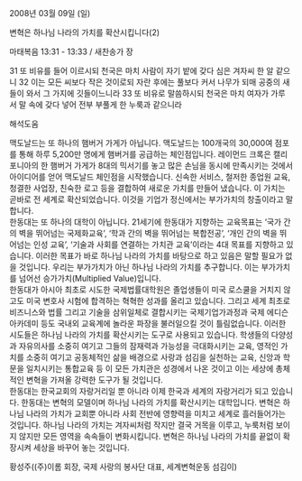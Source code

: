 2008년 03월 09일 (일)

변혁은 하나님 나라의 가치를 확산시킵니다(2)



마태복음 13:31 - 13:33 / 새찬송가  장

31 또 비유를 들어 이르시되 천국은 마치 사람이 자기 밭에 갖다 심은 겨자씨 한 알 같으니 32 이는 모든 씨보다 작은 것이로되 자란 후에는 풀보다 커서 나무가 되매 공중의 새들이 와서 그 가지에 깃들이느니라 33 또 비유로 말씀하시되 천국은 마치 여자가 가루 서 말 속에 갖다 넣어 전부 부풀게 한 누룩과 같으니라

해석도움





맥도날드는 또 하나의 햄버거 가게가 아닙니다. 맥도날드는 100개국의 30,000여 점포를 통해 하루 5,200만 명에게 햄버거를 공급하는 체인점입니다. 레이먼드 크록은 캘리포니아의 한 햄버거 가게가 8대의 믹서기를 놓고 많은 손님을 동시에 만족시키는 것에서 아이디어를 얻어 맥도날드 체인점을 시작했습니다. 신속한 서비스, 철저한 종업원 교육, 청결한 사업장, 친숙한 로고 등을 결합하여 새로운 가치를 만들어 냈습니다. 이 가치는 곧바로 전 세계로 확산되었습니다. 이것을 기업가 정신에서는 부가가치의 창출이라고 말합니다.   
한동대는 또 하나의 대학이 아닙니다. 21세기에 한동대가 지향하는 교육목표는 ‘국가 간의 벽을 뛰어넘는 국제화교육’, ‘학과 간의 벽을 뛰어넘는 복합전공’, ‘개인 간의 벽을 뛰어넘는 인성 교육’, ‘기술과 사회를 연결하는 가치관 교육’이라는 4대 목표를 지향하고 있습니다. 이러한 목표가 바로 하나님 나라의 가치를 바탕으로 하고 있음은 말할 필요가 없을 것입니다. 우리는 부가가치가 아닌 하나님 나라의 가치를 추구합니다. 이는 부가가치를 넘어선 승가가치(Multiplied Value)입니다.   
한동대가 아시아 최초로 시도한 국제법률대학원은 졸업생들이 미국 로스쿨을 거치지 않고도 미국 변호사 시험에 합격하는 혁혁한 성과를 올리고 있습니다. 그리고 세계 최초로 비즈니스와 법률 그리고 기술을 삼위일체로 결합시키는 국제기업가과정과 국제 에디슨 아카데미 등도 국내외 교육계에 놀라운 파장을 불러일으킬 것이 틀림없습니다. 
이러한 시도들은 하나님 나라의 가치를 확산시키는 도구로 사용되고 있습니다. 학생들의 다양성과 자유의사를 소중히 여기고 그들의 잠재력과 가능성을 극대화시키는 교육, 영적인 가치를 소중히 여기고 공동체적인 삶을 배경으로 사랑과 섬김을 실천하는 교육, 신앙과 학문을 일치시키는 통합교육 등 이 모든 가치관은 성경에서 나온 것이고 이는 세상에 총체적인 변혁을 가져올 강력한 도구가 될 것입니다.    
한동대는 한국교회의 자랑거리일 뿐 아니라 이제 한국과 세계의 자랑거리가 되고 있습니다. 한동대는 변혁의 모델이며 하나님 나라의 가치를 확산시키는 대학입니다. 변혁은 하나님 나라의 가치가 교회뿐 아니라 사회 전반에 영향력을 미치고 세계로 흘러들어가는 것입니다. 하나님 나라의 가치는 겨자씨처럼 작지만 결국 거목을 이루고, 누룩처럼 보이지 않지만 모든 영역을 속속들이 변화시킵니다. 변혁은 하나님 나라의 가치를 끝없이 확장시켜 세상을 바꾸어 놓는 것입니다.   

황성주((주)이롬 회장, 국제 사랑의 봉사단 대표, 세계변혁운동 섬김이)